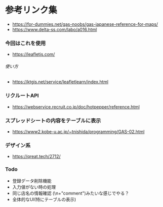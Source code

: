 # 参考リンク集

* https://for-dummies.net/gas-noobs/gas-japanese-reference-for-maps/
* https://www.delta-ss.com/labo/a016.html

### 今回はこれを使用
* https://leafletjs.com/
###### 使い方
* https://ktgis.net/service/leafletlearn/index.html

### リクルートAPI
* https://webservice.recruit.co.jp/doc/hotpepper/reference.html
### スプレッドシートの内容をテーブルに表示
* https://www2.kobe-u.ac.jp/~tnishida/programming/GAS-02.html

### デザイン系 
* https://qreat.tech/2712/

### Todo
* 登録データ削除機能
* 入力値がない時の処理
* 同じ店名の情報確認 (\n+"comment")みたいな感じでやる？
* 全体的なUI(特にテーブルの表示)